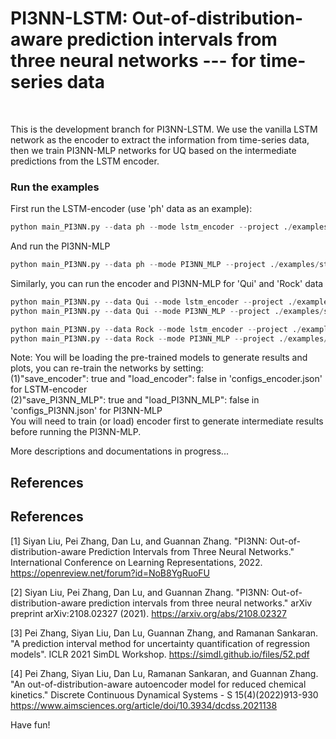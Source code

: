 # PI3NN-LSTM: Out-of-distribution-aware prediction intervals from three neural networks --- for time-series data
<br/>

This is the development branch for PI3NN-LSTM. We use the vanilla LSTM network as the encoder to extract the information from time-series data, then we train PI3NN-MLP networks for UQ based on the intermediate predictions from the LSTM encoder. 

### Run the examples

First run the LSTM-encoder (use 'ph' data as an example):
```python
python main_PI3NN.py --data ph --mode lstm_encoder --project ./examples/streamflow_proj/ --exp ph --configs ./examples/streamflow_proj/ph/configs_encoder.json
```
And run the PI3NN-MLP
```python
python main_PI3NN.py --data ph --mode PI3NN_MLP --project ./examples/streamflow_proj/ --exp ph --configs ./examples/streamflow_proj/ph/configs_PI3NN.json
```

Similarly, you can run the encoder and PI3NN-MLP for 'Qui' and 'Rock' data
```python
python main_PI3NN.py --data Qui --mode lstm_encoder --project ./examples/streamflow_proj/ --exp Qui --configs ./examples/streamflow_proj/Qui/configs_encoder.json
python main_PI3NN.py --data Qui --mode PI3NN_MLP --project ./examples/streamflow_proj/ --exp Qui --configs ./examples/streamflow_proj/Qui/configs_PI3NN.json 
```

```python
python main_PI3NN.py --data Rock --mode lstm_encoder --project ./examples/streamflow_proj/ --exp Rock --configs ./examples/streamflow_proj/Rock/configs_encoder.json
python main_PI3NN.py --data Rock --mode PI3NN_MLP --project ./examples/streamflow_proj/ --exp Rock --configs ./examples/streamflow_proj/Rock/configs_PI3NN.json
```

Note: You will be loading the pre-trained models to generate results and plots, you can re-train the networks by setting: <br/>
(1)"save_encoder": true and "load_encoder": false in 'configs_encoder.json' for LSTM-encoder <br/>
(2)"save_PI3NN_MLP": true and "load_PI3NN_MLP": false in 'configs_PI3NN.json' for PI3NN-MLP <br/>
You will need to train (or load) encoder first to generate intermediate results before running the PI3NN-MLP. <br/>

More descriptions and documentations in progress...

## References

## References

[1] Siyan Liu, Pei Zhang, Dan Lu, and Guannan Zhang. "PI3NN: Out-of-distribution-aware Prediction Intervals from Three Neural Networks." International Conference on Learning Representations, 2022. https://openreview.net/forum?id=NoB8YgRuoFU

[2] Siyan Liu, Pei Zhang, Dan Lu, and Guannan Zhang. "PI3NN: Out-of-distribution-aware prediction intervals from three neural networks." arXiv preprint arXiv:2108.02327 (2021). https://arxiv.org/abs/2108.02327

[3] Pei Zhang, Siyan Liu, Dan Lu, Guannan Zhang, and Ramanan Sankaran. "A prediction interval method for uncertainty quantification of regression models". ICLR 2021 SimDL Workshop. https://simdl.github.io/files/52.pdf

[4] Pei Zhang, Siyan Liu, Dan Lu, Ramanan Sankaran, and Guannan Zhang. "An out-of-distribution-aware autoencoder model for reduced chemical kinetics." Discrete Continuous Dynamical Systems - S 15(4)(2022)913-930 https://www.aimsciences.org/article/doi/10.3934/dcdss.2021138 


Have fun!

